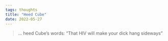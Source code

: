 ```yaml
---
tags: thoughts
title: "Heed Cube"
date: 2022-05-27
---
```


> ... heed Cube’s words: “That HIV will make your dick hang sideways”